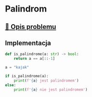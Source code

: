 # Palindrom

## [:link: Opis problemu](../../../../algorithms/text/palindrome.md)

## Implementacja

```python linenums="1"
def is_palindrome(a: str) -> bool:
    return a == a[::-1]

a = "kajak"

if is_palindrome(a):
    print(f'{a} jest palindromem')
else:
    print(f'{a} nie jest palindromem')
```
